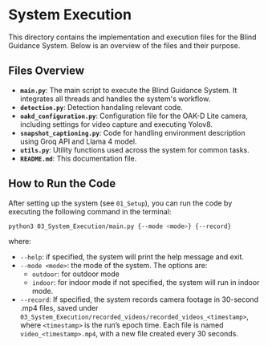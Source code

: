 # System Execution

This directory contains the implementation and execution files for the Blind Guidance System. Below is an overview of the files and their purpose.

## Files Overview

- **`main.py`**: The main script to execute the Blind Guidance System. It integrates all threads and handles the system's workflow.
- **`detection.py`**: Detection handaling relevant code.
- **`oakd_configuration.py`**: Configuration file for the OAK-D Lite camera, including settings for video capture and executing Yolov8.
- **`snapshot_captioning.py`**: Code for handling environment description using Groq API and Llama 4 model.
- **`utils.py`**: Utility functions used across the system for common tasks.
- **`README.md`**: This documentation file.

## How to Run the Code

After setting up the system (see `01_Setup`), you can run the code by executing the following command in the terminal:
```bash
python3 03_System_Execution/main.py {--mode <mode>} {--record} 
```
where:
- `--help`: if specified, the system will print the help message and exit.
- `--mode <mode>`: the mode of the system. The options are:
  - `outdoor`: for outdoor mode
  - `indoor`: for indoor mode
  if not specified, the system will run in indoor mode.
- `--record`: If specified, the system records camera footage in 30-second .mp4 files, saved under `03_System_Execution/recorded_videos/recorded_videos_<timestamp>`, where `<timestamp>` is the run’s epoch time. Each file is named `video_<timestamp>.mp4`, with a new file created every 30 seconds.
